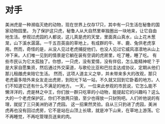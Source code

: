 # 对手
美洲虎是一种濒临灭绝的动物，现在世界上仅存17只，其中有一只生活在秘鲁的国家动物园里。 
为了保护这只虎，秘鲁人从大自然里单独圈出一块地来，让它自由地生活。参观过虎园的人都说，这儿真是虎的天堂，里面真山真水，山上花木葱茏，山下溪水潺潺。一千五百英亩的草地上，有成群的牛、羊、鹿、兔供老虎享用。然而，奇怪的是，从没人见过老虎捕捉他们，也没人见过它威风凛凛地从山上冲下来。人们唯一见到的情景是它躺在装有空调的虎房里，吃了睡，睡了吃。 
有些市民认为它太孤独了。你想，一只虎，没有爱情，没有伴侣，怎么能精神呢？于是大家自愿集资，然后通过外交渠道，与歌伦比亚和巴拉圭达成协议，定期从他们那儿租雌虎来陪它生活。 
然而，这项人道主义之举，并未带来多大的改观，那只老虎最多陪外来女友走出虎房，到阳光下站一站，不久就又回到它卧着的地方。人们不知道它还有什么不满足的地方。 
一天，一位来此参观的市民说，它怎么能不懒洋洋的，虎是林之中王，你们放一群只吃草的小动物，能提起它的兴趣吗？这么大的一个老虎保护区，你们不放两只狼，至少也得放一只豺狗吧。人们听他说的有理，就捉了三只美洲豹进了虎园。 
这一招果然灵验。自从三只豹进了虎园，美洲虎再也没有回过虎房，它不是站在山顶上长啸，就是冲下山来，在草地上游荡。它不再睡觉，不再吃管理员送来的肉。
  